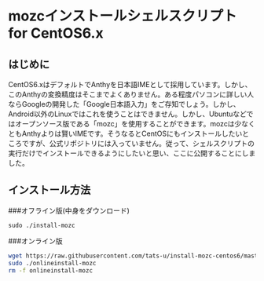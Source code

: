 # mozcインストールシェルスクリプト for CentOS6.x
## はじめに
CentOS6.xはデフォルトでAnthyを日本語IMEとして採用しています。しかし、このAnthyの変換精度はそこまでよくありません。ある程度パソコンに詳しい人ならGoogleの開発した「Google日本語入力」をご存知でしょう。しかし、Android以外のLinuxではこれを使うことはできません。しかし、Ubuntuなどではオープンソース版である「mozc」を使用することができます。mozcは少なくともAnthyよりは賢いIMEです。そうなるとCentOSにもインストールしたいところですが、公式リポジトリには入っていません。従って、シェルスクリプトの実行だけでインストールできるようにしたいと思い、ここに公開することにしました。
## インストール方法
###オフライン版(中身をダウンロード)

```
sudo ./install-mozc
```

###オンライン版

```bash
wget https://raw.githubusercontent.com/tats-u/install-mozc-centos6/master/onlineinstall-mozc
sudo ./onlineinstall-mozc
rm -f onlineinstall-mozc
```
